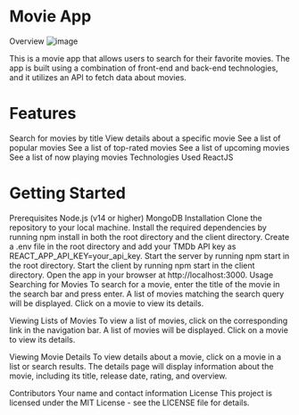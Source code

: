 # Movie App 
Overview
![image](https://user-images.githubusercontent.com/93483932/235791667-b9b4487d-5ee3-4966-97d8-4bad7b61494f.png)

This is a movie app that allows users to search for their favorite movies. The app is built using a combination of front-end and back-end technologies, and it utilizes an API to fetch data about movies.

# Features
Search for movies by title
View details about a specific movie
See a list of popular movies
See a list of top-rated movies
See a list of upcoming movies
See a list of now playing movies
Technologies Used
ReactJS

# Getting Started
Prerequisites
Node.js (v14 or higher)
MongoDB
Installation
Clone the repository to your local machine.
Install the required dependencies by running npm install in both the root directory and the client directory.
Create a .env file in the root directory and add your TMDb API key as REACT_APP_API_KEY=your_api_key.
Start the server by running npm start in the root directory.
Start the client by running npm start in the client directory.
Open the app in your browser at http://localhost:3000.
Usage
Searching for Movies
To search for a movie, enter the title of the movie in the search bar and press enter. A list of movies matching the search query will be displayed. Click on a movie to view its details.

Viewing Lists of Movies
To view a list of movies, click on the corresponding link in the navigation bar. A list of movies will be displayed. Click on a movie to view its details.

Viewing Movie Details
To view details about a movie, click on a movie in a list or search results. The details page will display information about the movie, including its title, release date, rating, and overview.

Contributors
Your name and contact information
License
This project is licensed under the MIT License - see the LICENSE file for details.






